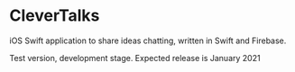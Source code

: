 # CleverTalks

iOS Swift application to share ideas chatting, written in Swift and Firebase.

Test version, development stage. Expected release is January 2021
